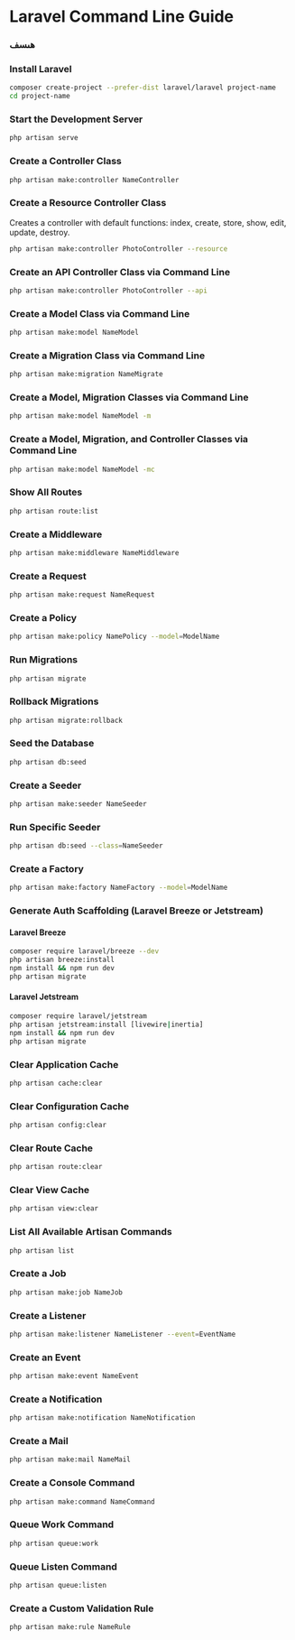 # Laravel Command Line Guide
### هىسف
### Install Laravel
```bash
composer create-project --prefer-dist laravel/laravel project-name
cd project-name
```

### Start the Development Server
```bash
php artisan serve
```

### Create a Controller Class
```bash
php artisan make:controller NameController
```

### Create a Resource Controller Class
Creates a controller with default functions: index, create, store, show, edit, update, destroy.
```bash
php artisan make:controller PhotoController --resource
```

### Create an API Controller Class via Command Line
```bash
php artisan make:controller PhotoController --api
```

### Create a Model Class via Command Line
```bash
php artisan make:model NameModel
```

### Create a Migration Class via Command Line
```bash
php artisan make:migration NameMigrate
```

### Create a Model, Migration Classes via Command Line
```bash
php artisan make:model NameModel -m
```

### Create a Model, Migration, and Controller Classes via Command Line
```bash
php artisan make:model NameModel -mc
```

### Show All Routes
```bash
php artisan route:list
```

### Create a Middleware
```bash
php artisan make:middleware NameMiddleware
```

### Create a Request
```bash
php artisan make:request NameRequest
```

### Create a Policy
```bash
php artisan make:policy NamePolicy --model=ModelName
```

### Run Migrations
```bash
php artisan migrate
```

###  Rollback Migrations
```bash
php artisan migrate:rollback
```

### Seed the Database
```bash
php artisan db:seed
```

### Create a Seeder
```bash
php artisan make:seeder NameSeeder
```

### Run Specific Seeder
```bash
php artisan db:seed --class=NameSeeder
```

### Create a Factory
```bash
php artisan make:factory NameFactory --model=ModelName
```

### Generate Auth Scaffolding (Laravel Breeze or Jetstream)
#### Laravel Breeze
```bash
composer require laravel/breeze --dev
php artisan breeze:install
npm install && npm run dev
php artisan migrate
```

#### Laravel Jetstream
```bash
composer require laravel/jetstream
php artisan jetstream:install [livewire|inertia]
npm install && npm run dev
php artisan migrate
```

### Clear Application Cache
```bash
php artisan cache:clear
```

### Clear Configuration Cache
```bash
php artisan config:clear
```

### Clear Route Cache
```bash
php artisan route:clear
```

### Clear View Cache
```bash
php artisan view:clear
```

### List All Available Artisan Commands
```bash
php artisan list
```

### Create a Job
```bash
php artisan make:job NameJob
```

### Create a Listener
```bash
php artisan make:listener NameListener --event=EventName
```

### Create an Event
```bash
php artisan make:event NameEvent
```

### Create a Notification
```bash
php artisan make:notification NameNotification
```

### Create a Mail
```bash
php artisan make:mail NameMail
```

### Create a Console Command
```bash
php artisan make:command NameCommand
```

### Queue Work Command
```bash
php artisan queue:work
```

### Queue Listen Command
```bash
php artisan queue:listen
```

### Create a Custom Validation Rule
```bash
php artisan make:rule NameRule
```
